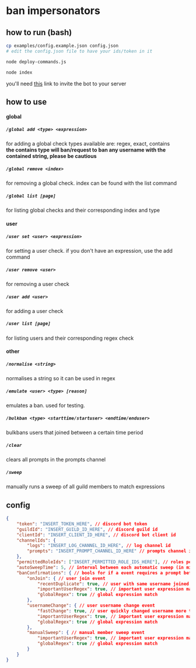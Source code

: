 # ban impersonators

## how to run (bash)

```bash
cp examples/config.example.json config.json
# edit the config.json file to have your ids/token in it
```

```bash
node deploy-commands.js
```

```bash
node index
```

you'll need [this](https://discord.com/api/oauth2/authorize?client_id={INSERT_BOT_ID_HERE}&permissions=2147494980&scope=applications.commands%20bot) link to invite the bot to your server

## how to use

#### global

##### `/global add <type> <expression>`

for adding a global check
types available are: regex, exact, contains  
**the contains type will ban/request to ban any username with the contained string, please be cautious**

##### `/global remove <index>`

for removing a global check. index can be found with the list command

##### `/global list [page]`

for listing global checks and their corresponding index and type

#### user

##### `/user set <user> <expression>`

for setting a user check. if you don't have an expression, use the add command

##### `/user remove <user>`

for removing a user check

##### `/user add <user>`

for adding a user check

##### `/user list [page]`

for listing users and their corresponding regex check

#### other

##### `/normalise <string>`

normalises a string so it can be used in regex

##### `/emulate <user> <type> [reason]`

emulates a ban. used for testing.

##### `/bulkban <type> <starttime/startuser> <endtime/enduser>`

bulkbans users that joined between a certain time period

##### `/clear`

clears all prompts in the prompts channel

##### `/sweep`

manually runs a sweep of all guild members to match expressions

## config

```JSON
{
    "token": "INSERT_TOKEN_HERE", // discord bot token
    "guildId": "INSERT_GUILD_ID_HERE", // discord guild id
    "clientId": "INSERT_CLIENT_ID_HERE", // discord bot client id
    "channelIds": {
        "logs": "INSERT_LOG_CHANNEL_ID_HERE", // log channel id
        "prompts": "INSERT_PROMPT_CHANNEL_ID_HERE" // prompts channel id
    },
    "permittedRoleIds": ["INSERT_PERMITTED_ROLE_IDS_HERE"], // roles permitted to use application commands
    "autoSweepTime": 5, // interval between each automatic sweep (in minutes)
    "banConfirmations": { // bools for if a event requires a prompt before banning (true = prompt required)
        "onJoin": { // user join event
            "recentDuplicate": true, // user with same username joined in last 100 users
            "importantUserRegex": true, // important user expression match
            "globalRegex": true // global expression match
        },
        "usernameChange": { // user username change event
            "fastChange": true, // user quickly changed username more than 1 time
            "importantUserRegex": true, // important user expression match
            "globalRegex": true // global expression match
        },
        "manualSweep": { // manual member sweep event
            "importantUserRegex": true, // important user expression match
            "globalRegex": true // global expression match
        }
    }
}
```
